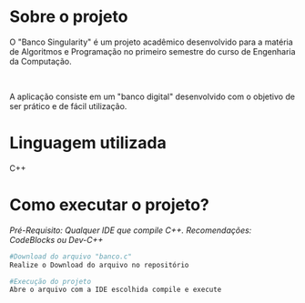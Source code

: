 <h1>Sobre o projeto</h1>
<p>O "Banco Singularity" é um projeto acadêmico desenvolvido para a matéria de Algoritmos e Programação no primeiro semestre do curso de Engenharia da Computação.</p>
<br>
<p>A aplicação consiste em um "banco digital" desenvolvido com o objetivo de ser prático e de fácil utilização.

<h1>Linguagem utilizada</h1>
<p>C++</p>

<h1>Como executar o projeto?</h1>
<p><em>Pré-Requisito: Qualquer IDE que compile C++. Recomendações: CodeBlocks ou Dev-C++</em></p>

```bash
#Download do arquivo "banco.c"
Realize o Download do arquivo no repositório

#Execução do projeto
Abre o arquivo com a IDE escolhida compile e execute
```
